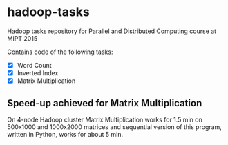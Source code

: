 # hadoop-tasks
Hadoop tasks repository for Parallel and Distributed Computing course at MIPT 2015

Contains code of the following tasks:
- [x] Word Count
- [x] Inverted Index 
- [x] Matrix Multiplication

## Speed-up achieved for Matrix Multiplication
On 4-node Hadoop cluster Matrix Multiplication works for 1.5 min on 500x1000 and 1000x2000 matrices
and sequential version of this program, written in Python, works for about 5 min.
